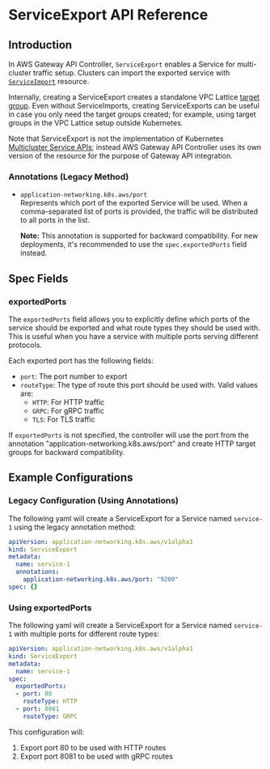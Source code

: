 # ServiceExport API Reference

## Introduction

In AWS Gateway API Controller, `ServiceExport` enables a Service for multi-cluster traffic setup.
Clusters can import the exported service with [`ServiceImport`](service-import.md) resource.

Internally, creating a ServiceExport creates a standalone VPC Lattice [target group](https://docs.aws.amazon.com/vpc-lattice/latest/ug/target-groups.html).
Even without ServiceImports, creating ServiceExports can be useful in case you only need the target groups created;
for example, using target groups in the VPC Lattice setup outside Kubernetes.

Note that ServiceExport is not the implementation of Kubernetes [Multicluster Service APIs](https://multicluster.sigs.k8s.io/concepts/multicluster-services-api/);
instead AWS Gateway API Controller uses its own version of the resource for the purpose of Gateway API integration.

### Annotations (Legacy Method)

* `application-networking.k8s.aws/port`  
  Represents which port of the exported Service will be used.
  When a comma-separated list of ports is provided, the traffic will be distributed to all ports in the list.
  
  **Note:** This annotation is supported for backward compatibility. For new deployments, it's recommended to use the `spec.exportedPorts` field instead.

## Spec Fields

### exportedPorts

The `exportedPorts` field allows you to explicitly define which ports of the service should be exported and what route types they should be used with. This is useful when you have a service with multiple ports serving different protocols.

Each exported port has the following fields:
* `port`: The port number to export
* `routeType`: The type of route this port should be used with. Valid values are:
  * `HTTP`: For HTTP traffic
  * `GRPC`: For gRPC traffic
  * `TLS`: For TLS traffic

If `exportedPorts` is not specified, the controller will use the port from the annotation "application-networking.k8s.aws/port" and create HTTP target groups for backward compatibility.

## Example Configurations

### Legacy Configuration (Using Annotations)

The following yaml will create a ServiceExport for a Service named `service-1` using the legacy annotation method:
```yaml
apiVersion: application-networking.k8s.aws/v1alpha1
kind: ServiceExport
metadata:
  name: service-1
  annotations:
    application-networking.k8s.aws/port: "9200"
spec: {}
```

### Using exportedPorts

The following yaml will create a ServiceExport for a Service named `service-1` with multiple ports for different route types:
```yaml
apiVersion: application-networking.k8s.aws/v1alpha1
kind: ServiceExport
metadata:
  name: service-1
spec:
  exportedPorts:
  - port: 80
    routeType: HTTP
  - port: 8081
    routeType: GRPC
```

This configuration will:
1. Export port 80 to be used with HTTP routes
2. Export port 8081 to be used with gRPC routes
